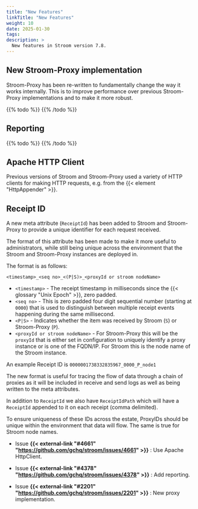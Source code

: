 ```yaml
---
title: "New Features"
linkTitle: "New Features"
weight: 10
date: 2025-01-30
tags: 
description: >
  New features in Stroom version 7.8.
---
```


## New Stroom-Proxy implementation

Stroom-Proxy has been re-written to fundamentally change the way it works internally.
This is to improve performance over previous Stroom-Proxy implementations and to make it more robust.

{{% todo %}}
{{% /todo %}}


## Reporting

{{% todo %}}
{{% /todo %}}


## Apache HTTP Client

Previous versions of Stroom and Stroom-Proxy used a variety of HTTP clients for making HTTP requests, e.g. from the {{< element "HttpAppender" >}}.


## Receipt ID

A new meta attribute (`ReceiptId`) has been added to Stroom and Stroom-Proxy to provide a unique identifier for each request received.

The format of this attribute has been made to make it more useful to administrators, while still being unique across the environment that the Stroom and Stroom-Proxy instances are deployed in.

The format is as follows:

 `<timestamp>_<seq no>_<(P|S)>_<proxyId or stroom nodeName>`

* `<timestamp>` - The receipt timestamp in milliseconds since the {{< glossary "Unix Epoch" >}}, zero padded.
* `<seq no>` - This is zero padded four digit sequential number (starting at `0000`) that is used to distinguish between multiple receipt events happening during the same millisecond.
* `<P|S>` - Indicates whether the item was received by Stroom (`S`) or Stroom-Proxy (`P`).
* `<proxyId or stroom nodeName>` - For Stroom-Proxy this will be the `proxyId` that is either set in configuration to uniquely identify a proxy instance or is one of the FQDN/IP.
  For Stroom this is the node name of the Stroom instance.

An example Receipt ID is `0000001738332835967_0000_P_node1`

The new format is useful for tracing the flow of data through a chain of proxies as it will be included in receive and send logs as well as being written to the meta attributes.

In addition to `ReceiptId` we also have `ReceiptIdPath` which will have a `ReceiptId` appended to it on each receipt (comma delimited).

To ensure uniqueness of these IDs across the estate, ProxyIDs should be unique within the environment that data will flow.
The same is true for Stroom node names.


* Issue **{{< external-link "#4661" "https://github.com/gchq/stroom/issues/4661" >}}** : Use Apache HttpClient.

* Issue **{{< external-link "#4378" "https://github.com/gchq/stroom/issues/4378" >}}** : Add reporting.

* Issue **{{< external-link "#2201" "https://github.com/gchq/stroom/issues/2201" >}}** : New proxy implementation.
